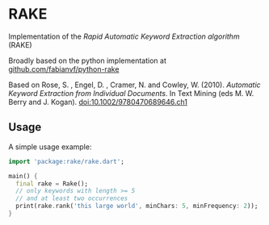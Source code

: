 # RAKE
Implementation of the *Rapid Automatic Keyword Extraction algorithm* (RAKE)

Broadly based on the python implementation at
[github.com/fabianvf/python-rake](https://github.com/fabianvf/python-rake)

Based on
Rose, S. , Engel, D. , Cramer, N. and Cowley, W. (2010).
*Automatic Keyword Extraction from Individual Documents*.
In Text Mining (eds M. W. Berry and J. Kogan).
[doi:10.1002/9780470689646.ch1](https://doi.org/10.1002/9780470689646.ch1)

## Usage

A simple usage example:

```dart
import 'package:rake/rake.dart';

main() {
  final rake = Rake();
  // only keywords with length >= 5
  // and at least two occurrences
  print(rake.rank('this large world', minChars: 5, minFrequency: 2));
}
```
